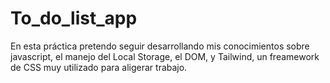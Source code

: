 # To_do_list_app
En esta práctica pretendo seguir desarrollando mis conocimientos sobre javascript, el manejo del Local Storage, el DOM, y Tailwind, un freamework de CSS muy utilizado para aligerar trabajo.
